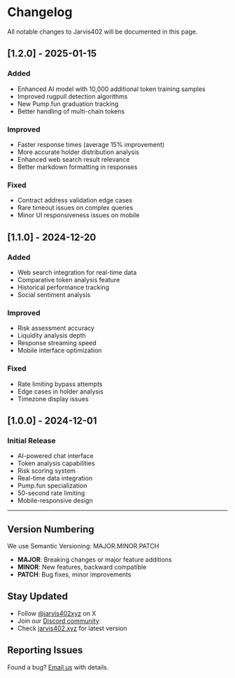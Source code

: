 # Changelog

All notable changes to Jarvis402 will be documented in this page.

## [1.2.0] - 2025-01-15

### Added
- Enhanced AI model with 10,000 additional token training samples
- Improved rugpull detection algorithms
- New Pump.fun graduation tracking
- Better handling of multi-chain tokens

### Improved
- Faster response times (average 15% improvement)
- More accurate holder distribution analysis
- Enhanced web search result relevance
- Better markdown formatting in responses

### Fixed
- Contract address validation edge cases
- Rare timeout issues on complex queries
- Minor UI responsiveness issues on mobile

## [1.1.0] - 2024-12-20

### Added
- Web search integration for real-time data
- Comparative token analysis feature
- Historical performance tracking
- Social sentiment analysis

### Improved
- Risk assessment accuracy
- Liquidity analysis depth
- Response streaming speed
- Mobile interface optimization

### Fixed
- Rate limiting bypass attempts
- Edge cases in holder analysis
- Timezone display issues

## [1.0.0] - 2024-12-01

### Initial Release
- AI-powered chat interface
- Token analysis capabilities
- Risk scoring system
- Real-time data integration
- Pump.fun specialization
- 50-second rate limiting
- Mobile-responsive design

---

## Version Numbering

We use Semantic Versioning: MAJOR.MINOR.PATCH

- **MAJOR**: Breaking changes or major feature additions
- **MINOR**: New features, backward compatible
- **PATCH**: Bug fixes, minor improvements

## Stay Updated

- Follow [@jarvis402xyz](https://x.com/jarvis402xyz) on X
- Join our [Discord community](https://discord.gg/jarvis402)
- Check [jarvis402.xyz](https://jarvis402.xyz) for latest version

## Reporting Issues

Found a bug? [Email us](mailto:support@jarvis402.xyz) with details.
